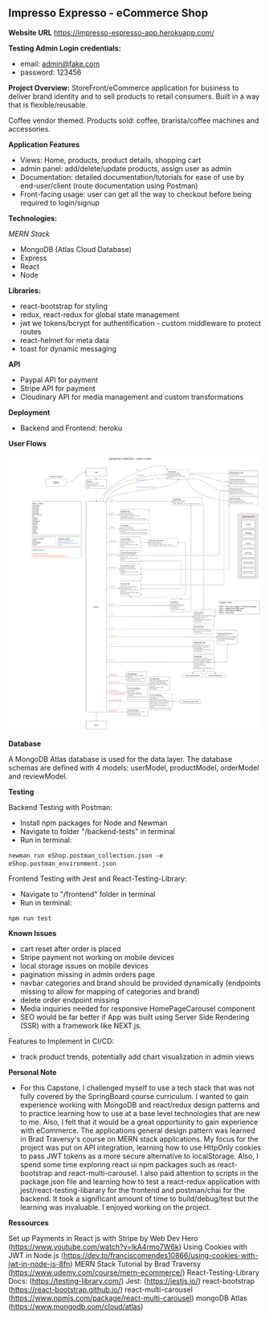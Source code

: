## Impresso Expresso - eCommerce Shop

**Website URL**
https://impresso-espresso-app.herokuapp.com/

**Testing Admin Login credentials:**

- email: admin@fake.com
- password: 123456

**Project Overview:** StoreFront/eCommerce application for business to deliver brand identity and to sell products to retail consumers. Built in a way that is flexible/reusable.

Coffee vendor themed. Products sold: coffee, brarista/coffee machines and accessories.

**Application Features**

- Views: Home, products, product details, shopping cart
- admin panel: add/delete/update products, assign user as admin
- Documentation: detailed documentation/tutorials for ease of use by end-user/client (route documentation using Postman)
- Front-facing usage: user can get all the way to checkout before being required to login/signup

**Technologies:**

_MERN Stack_

- MongoDB (Atlas Cloud Database)
- Express
- React
- Node

**Libraries:**

- react-bootstrap for styling
- redux, react-redux for global state management
- jwt we tokens/bcrypt for authentification - custom middleware to protect routes
- react-helmet for meta data
- toast for dynamic messaging

**API**

- Paypal API for payment
- Stripe API for payment
- Cloudinary API for media management and custom transformations

**Deployment**

- Backend and Frontend: heroku

**User Flows**

<img src="documentation/User Flows - Cap 2-v2.png" alt="user-flow"/>

**Database**

A MongoDB Atlas database is used for the data layer. The database schemas are defined with 4 models: userModel, productModel, orderModel and reviewModel.

**Testing**

Backend Testing with Postman:

- Install npm packages for Node and Newman
- Navigate to folder "/backend-tests" in terminal
- Run in terminal:

```
newman run eShop.postman_collection.json -e eShop.postman_environment.json
```

Frontend Testing with Jest and React-Testing-Library:

- Navigate to "/frontend" folder in terminal
- Run in terminal:

```
npm run test
```

**Known Issues**

- cart reset after order is placed
- Stripe payment not working on mobile devices
- local storage issues on mobile devices
- pagination missing in admin orders page
- navbar categories and brand should be provided dynamically (endpoints missing to allow for mapping of categories and brand)
- delete order endpoint missing
- Media inquiries needed for responsive HomePageCarousel component
- SEO would be far better if App was built using Server Side Rendering (SSR) with a framework like NEXT.js.

Features to Implement in CI/CD:

- track product trends, potentially add chart visualization in admin views

**Personal Note**

- For this Capstone, I challenged myself to use a tech stack that was not fully covered by the SpringBoard course curriculum. I wanted to gain experience working with MongoDB and react/redux design patterns and to practice learning how to use at a base level technologies that are new to me. Also, I felt that it would be a great opportunity to gain experience with eCommerce. The applications general design pattern was learned in Brad Traversy's course on MERN stack applications. My focus for the project was put on API integration, learning how to use HttpOnly cookies to pass JWT tokens as a more secure alternative to localStorage. Also, I spend some time exploring react ui npm packages such as react-bootstrap and react-multi-carousel. I also paid attention to scripts in the package.json file and learning how to test a react-redux application with jest/react-testing-libarary for the frontend and postman/chai for the backend. It took a significant amount of time to build/debug/test but the learning was invaluable. I enjoyed working on the project.

**Ressources**

Set up Payments in React js with Stripe by Web Dev Hero (https://www.youtube.com/watch?v=lkA4rmo7W6k)
Using Cookies with JWT in Node.js (https://dev.to/franciscomendes10866/using-cookies-with-jwt-in-node-js-8fn)
MERN Stack Tutorial by Brad Traversy (https://www.udemy.com/course/mern-ecommerce/)
React-Testing-Library Docs: (https://testing-library.com/)
Jest: (https://jestjs.io/)
react-bootstrap (https://react-bootstrap.github.io/)
react-multi-carousel (https://www.npmjs.com/package/react-multi-carousel)
mongoDB Atlas (https://www.mongodb.com/cloud/atlas)
